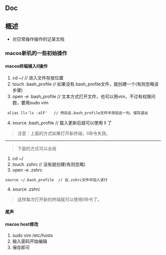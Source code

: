 ## Doc 

## 概述
- 对日常操作操作的记录文档

### macos新机的一些初始操作

#### macos终端植入ll操作

1. cd ~/     // 进入文件存放位置
2. touch .bash_profile   // 如果没有.bash_profile文件，就创建一个(有则忽略该步骤)
3. open -e .bash_profile     // 文本方式打开文件，也可以用vim，不过有权限问题，要用sudo vim 
  ``` 
   alias ll='ls -alF'   // 然后在.bash_profile文件中添加这一句，保存退出
  ```
4. source .bash_profile  // 载入更新后就可以使用 ll 了

> 注意：上面的方式如果打开新终端，ll命令失效。
---
> 下面的方式可以全局
1. cd ~/
2. touch .zshrc // 没有就创建(有则忽略)
3. open -e .zshrc
  ```
  source ~/.bash_profile  // 在.zshrc文件中加入该行
  ```
4. source .zshrc
> 这样每次打开新的终端就可以使用ll命令了。

#### 尾声

#### macos host修改
1. sudo vim /etc/hosts
2. 输入密码开始编辑
3. 保存即可
